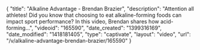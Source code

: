 {
    "title": "Alkaline Advantage - Brendan Brazier",
    "description": "Attention all athletes! Did you know that choosing to eat alkaline-forming foods can impact sport performance? In this video, Brendan shares how acid-forming...",
    "videoid": "165590",
    "date_created": "1399316169",
    "date_modified": "1418181405",
    "type": "captivate",
    "layout": "video",
    "url": "\/v\/alkaline-advantage-brendan-brazier\/165590"
}
